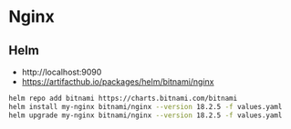 # Nginx

## Helm

* http://localhost:9090
* https://artifacthub.io/packages/helm/bitnami/nginx

```bash
helm repo add bitnami https://charts.bitnami.com/bitnami
helm install my-nginx bitnami/nginx --version 18.2.5 -f values.yaml
helm upgrade my-nginx bitnami/nginx --version 18.2.5 -f values.yaml
```
